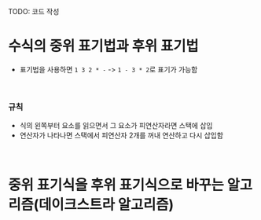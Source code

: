TODO: 코드 작성

# 수식의 중위 표기법과 후위 표기법

- 표기법을 사용하면 `1 3 2 * -` -> `1 - 3 * 2`로 표기가 가능함

<br>

### 규칙

- 식의 왼쪽부터 요소를 읽으면서 그 요소가 피연산자라면 스택에 삽입
- 연산자가 나타나면 스택에서 피연산자 2개를 꺼내 연산하고 다시 삽입함

<br>

# 중위 표기식을 후위 표기식으로 바꾸는 알고리즘(데이크스트라 알고리즘)

